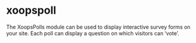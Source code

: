 xoopspoll
=========

The XoopsPolls module can be used to display interactive survey forms on your site. Each poll can display a question on which visitors can ‘vote’.
